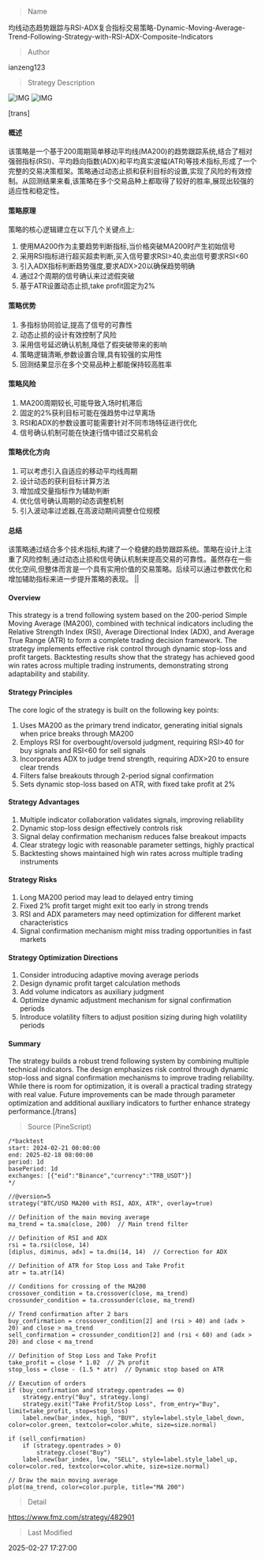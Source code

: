 
> Name

均线动态趋势跟踪与RSI-ADX复合指标交易策略-Dynamic-Moving-Average-Trend-Following-Strategy-with-RSI-ADX-Composite-Indicators

> Author

ianzeng123

> Strategy Description

![IMG](https://www.fmz.com/upload/asset/2d942fe4a0a5ac3ee1f8e.png)
![IMG](https://www.fmz.com/upload/asset/2d8b7be81bd7f5074d143.png)




[trans]
#### 概述
该策略是一个基于200周期简单移动平均线(MA200)的趋势跟踪系统,结合了相对强弱指标(RSI)、平均趋向指数(ADX)和平均真实波幅(ATR)等技术指标,形成了一个完整的交易决策框架。策略通过动态止损和获利目标的设置,实现了风险的有效控制。从回测结果来看,该策略在多个交易品种上都取得了较好的胜率,展现出较强的适应性和稳定性。

#### 策略原理 
策略的核心逻辑建立在以下几个关键点上:
1. 使用MA200作为主要趋势判断指标,当价格突破MA200时产生初始信号
2. 采用RSI指标进行超买超卖判断,买入信号要求RSI>40,卖出信号要求RSI<60
3. 引入ADX指标判断趋势强度,要求ADX>20以确保趋势明确
4. 通过2个周期的信号确认来过滤假突破
5. 基于ATR设置动态止损,take profit固定为2%

#### 策略优势
1. 多指标协同验证,提高了信号的可靠性
2. 动态止损的设计有效控制了风险
3. 采用信号延迟确认机制,降低了假突破带来的影响
4. 策略逻辑清晰,参数设置合理,具有较强的实用性
5. 回测结果显示在多个交易品种上都能保持较高胜率

#### 策略风险
1. MA200周期较长,可能导致入场时机滞后
2. 固定的2%获利目标可能在强趋势中过早离场
3. RSI和ADX的参数设置可能需要针对不同市场特征进行优化
4. 信号确认机制可能在快速行情中错过交易机会

#### 策略优化方向
1. 可以考虑引入自适应的移动平均线周期
2. 设计动态的获利目标计算方法
3. 增加成交量指标作为辅助判断
4. 优化信号确认周期的动态调整机制
5. 引入波动率过滤器,在高波动期间调整仓位规模

#### 总结
该策略通过结合多个技术指标,构建了一个稳健的趋势跟踪系统。策略在设计上注重了风险控制,通过动态止损和信号确认机制来提高交易的可靠性。虽然存在一些优化空间,但整体而言是一个具有实用价值的交易策略。后续可以通过参数优化和增加辅助指标来进一步提升策略的表现。 || 

#### Overview
This strategy is a trend following system based on the 200-period Simple Moving Average (MA200), combined with technical indicators including the Relative Strength Index (RSI), Average Directional Index (ADX), and Average True Range (ATR) to form a complete trading decision framework. The strategy implements effective risk control through dynamic stop-loss and profit targets. Backtesting results show that the strategy has achieved good win rates across multiple trading instruments, demonstrating strong adaptability and stability.

#### Strategy Principles
The core logic of the strategy is built on the following key points:
1. Uses MA200 as the primary trend indicator, generating initial signals when price breaks through MA200
2. Employs RSI for overbought/oversold judgment, requiring RSI>40 for buy signals and RSI<60 for sell signals
3. Incorporates ADX to judge trend strength, requiring ADX>20 to ensure clear trends
4. Filters false breakouts through 2-period signal confirmation
5. Sets dynamic stop-loss based on ATR, with fixed take profit at 2%

#### Strategy Advantages
1. Multiple indicator collaboration validates signals, improving reliability
2. Dynamic stop-loss design effectively controls risk
3. Signal delay confirmation mechanism reduces false breakout impacts
4. Clear strategy logic with reasonable parameter settings, highly practical
5. Backtesting shows maintained high win rates across multiple trading instruments

#### Strategy Risks
1. Long MA200 period may lead to delayed entry timing
2. Fixed 2% profit target might exit too early in strong trends
3. RSI and ADX parameters may need optimization for different market characteristics
4. Signal confirmation mechanism might miss trading opportunities in fast markets

#### Strategy Optimization Directions
1. Consider introducing adaptive moving average periods
2. Design dynamic profit target calculation methods
3. Add volume indicators as auxiliary judgment
4. Optimize dynamic adjustment mechanism for signal confirmation periods
5. Introduce volatility filters to adjust position sizing during high volatility periods

#### Summary
The strategy builds a robust trend following system by combining multiple technical indicators. The design emphasizes risk control through dynamic stop-loss and signal confirmation mechanisms to improve trading reliability. While there is room for optimization, it is overall a practical trading strategy with real value. Future improvements can be made through parameter optimization and additional auxiliary indicators to further enhance strategy performance.[/trans]



> Source (PineScript)

``` pinescript
/*backtest
start: 2024-02-21 00:00:00
end: 2025-02-18 08:00:00
period: 1d
basePeriod: 1d
exchanges: [{"eid":"Binance","currency":"TRB_USDT"}]
*/

//@version=5
strategy("BTC/USD MA200 with RSI, ADX, ATR", overlay=true)

// Definition of the main moving average
ma_trend = ta.sma(close, 200)  // Main trend filter

// Definition of RSI and ADX
rsi = ta.rsi(close, 14)
[diplus, diminus, adx] = ta.dmi(14, 14)  // Correction for ADX

// Definition of ATR for Stop Loss and Take Profit
atr = ta.atr(14)

// Conditions for crossing of the MA200
crossover_condition = ta.crossover(close, ma_trend)
crossunder_condition = ta.crossunder(close, ma_trend)

// Trend confirmation after 2 bars
buy_confirmation = crossover_condition[2] and (rsi > 40) and (adx > 20) and close > ma_trend
sell_confirmation = crossunder_condition[2] and (rsi < 60) and (adx > 20) and close < ma_trend

// Definition of Stop Loss and Take Profit
take_profit = close * 1.02  // 2% profit
stop_loss = close - (1.5 * atr)  // Dynamic stop based on ATR

// Execution of orders
if (buy_confirmation and strategy.opentrades == 0)
    strategy.entry("Buy", strategy.long)
    strategy.exit("Take Profit/Stop Loss", from_entry="Buy", limit=take_profit, stop=stop_loss)
    label.new(bar_index, high, "BUY", style=label.style_label_down, color=color.green, textcolor=color.white, size=size.normal)

if (sell_confirmation)
    if (strategy.opentrades > 0)
        strategy.close("Buy")
    label.new(bar_index, low, "SELL", style=label.style_label_up, color=color.red, textcolor=color.white, size=size.normal)

// Draw the main moving average
plot(ma_trend, color=color.purple, title="MA 200")

```

> Detail

https://www.fmz.com/strategy/482901

> Last Modified

2025-02-27 17:27:00
